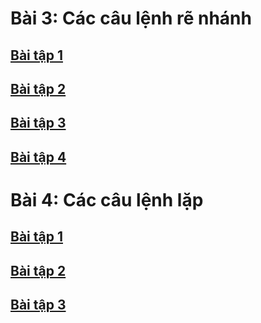 # Bài 3: Các câu lệnh rẽ nhánh
## [Bài tập 1](https://www.jdoodle.com/iembed/v0/C2F)
## [Bài tập 2](jdoodle.com/a/5I8i)
## [Bài tập 3](jdoodle.com/a/5I8o)
## [Bài tập 4](jdoodle.com/a/5I8y)
# Bài 4: Các câu lệnh lặp
## [Bài tập 1](jdoodle.com/a/5I8D)
## [Bài tập 2](jdoodle.com/a/5I8F)
## [Bài tập 3](jdoodle.com/a/5I8I)
